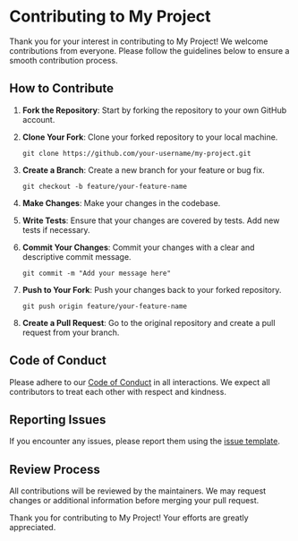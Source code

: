 # Contributing to My Project

Thank you for your interest in contributing to My Project! We welcome contributions from everyone. Please follow the guidelines below to ensure a smooth contribution process.

## How to Contribute

1. **Fork the Repository**: Start by forking the repository to your own GitHub account.

2. **Clone Your Fork**: Clone your forked repository to your local machine.
   ```
   git clone https://github.com/your-username/my-project.git
   ```

3. **Create a Branch**: Create a new branch for your feature or bug fix.
   ```
   git checkout -b feature/your-feature-name
   ```

4. **Make Changes**: Make your changes in the codebase.

5. **Write Tests**: Ensure that your changes are covered by tests. Add new tests if necessary.

6. **Commit Your Changes**: Commit your changes with a clear and descriptive commit message.
   ```
   git commit -m "Add your message here"
   ```

7. **Push to Your Fork**: Push your changes back to your forked repository.
   ```
   git push origin feature/your-feature-name
   ```

8. **Create a Pull Request**: Go to the original repository and create a pull request from your branch.

## Code of Conduct

Please adhere to our [Code of Conduct](../SECURITY.md) in all interactions. We expect all contributors to treat each other with respect and kindness.

## Reporting Issues

If you encounter any issues, please report them using the [issue template](../.github/ISSUE_TEMPLATE/bug_report.md).

## Review Process

All contributions will be reviewed by the maintainers. We may request changes or additional information before merging your pull request.

Thank you for contributing to My Project! Your efforts are greatly appreciated.